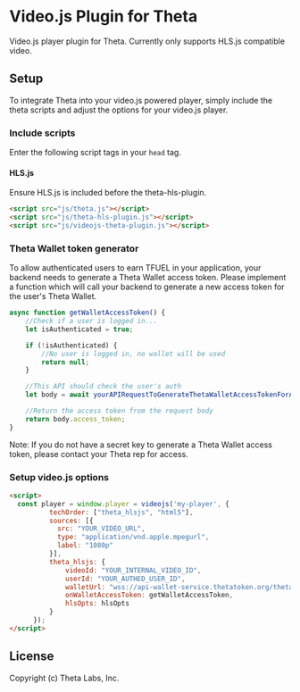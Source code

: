 # Video.js Plugin for Theta

Video.js player plugin for Theta. Currently only supports HLS.js compatible video.

## Setup

To integrate Theta into your video.js powered player, simply include the theta scripts and adjust the options for your video.js player.

### Include scripts

Enter the following script tags in your ```head``` tag.


#### HLS.js

Ensure HLS.js is included before the theta-hls-plugin.

```html
<script src="js/theta.js"></script>
<script src="js/theta-hls-plugin.js"></script>
<script src="js/videojs-theta-plugin.js"></script>
```

### Theta Wallet token generator

To allow authenticated users to earn TFUEL in your application, your backend needs to generate a Theta Wallet access token. Please implement a function which will call your backend to generate a new access token for the user's Theta Wallet.

```javascript
async function getWalletAccessToken() {
    //Check if a user is logged in...
    let isAuthenticated = true;

    if (!isAuthenticated) {
        //No user is logged in, no wallet will be used
        return null;
    }

    //This API should check the user's auth 
    let body = await yourAPIRequestToGenerateThetaWalletAccessTokenForAuthedUser();

    //Return the access token from the request body
    return body.access_token;
}
```

Note: If you do not have a secret key to generate a Theta Wallet access token, please contact your Theta rep for access.


### Setup video.js options


```html
<script>
  const player = window.player = videojs('my-player', {
          techOrder: ["theta_hlsjs", "html5"],
          sources: [{
            src: "YOUR_VIDEO_URL",
            type: "application/vnd.apple.mpegurl",
            label: "1080p"
          }],
          theta_hlsjs: {
              videoId: "YOUR_INTERNAL_VIDEO_ID",
              userId: "YOUR_AUTHED_USER_ID",
              walletUrl: "wss://api-wallet-service.thetatoken.org/theta/ws",
              onWalletAccessToken: getWalletAccessToken,
              hlsOpts: hlsOpts
          }
      });
</script>
```

## License

Copyright (c) Theta Labs, Inc.
